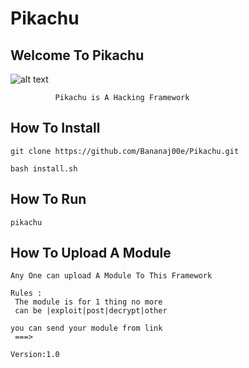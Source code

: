 # Pikachu
## Welcome To Pikachu



![alt text](https://i.ibb.co/Sv0g4cN/IMG-20200114-232046-239.jpg)
             


              Pikachu is A Hacking Framework
               
               
               
## How To Install
` git clone https://github.com/Bananaj00e/Pikachu.git `

`bash install.sh `


## How To Run
 `pikachu`
 
 
 

 
## How To Upload A Module
```
Any One can upload A Module To This Framework 
 
Rules :
 The module is for 1 thing no more
 can be |exploit|post|decrypt|other
 
you can send your module from link
 ===>
```

`Version:1.0`
